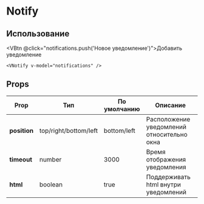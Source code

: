 # Notify

## Использование

<script setup>
import { ref } from 'vue';
import VBtn from '../../../src/components/VBtn/VBtn.vue';
import VNotify from '../../../src/components/VNotify/VNotify.vue';
const notifications = ref([]);
</script>

<VBtn @click="notifications.push('Новое уведомление')">Добавить уведомление</VBtn>

<VNotify v-model="notifications" />

```vue
<VNotify v-model="notifications" />
```

## Props

| Prop         | Тип                   | По умолчанию | Описание                                   |
| ------------ | --------------------- | ------------ | ------------------------------------------ |
| **position** | top/right/bottom/left | bottom/left  | Расположение уведомлений относительно окна |
| **timeout**  | number                | 3000         | Время отображения уведомления              |
| **html**     | boolean               | true         | Поддерживать html внутри уведомлений       |

